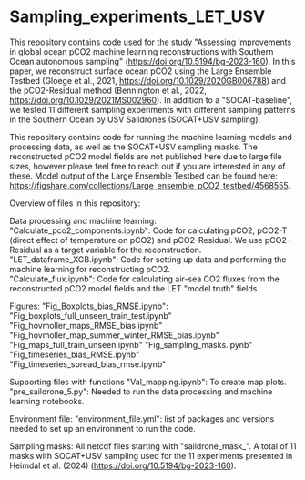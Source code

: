 # Sampling_experiments_LET_USV

This repository contains code used for the study "Assessing improvements in global ocean pCO2 machine learning reconstructions with Southern Ocean autonomous sampling" (https://doi.org/10.5194/bg-2023-160). In this paper, we reconstruct surface ocean pCO2 using the Large Ensemble Testbed (Gloege et al., 2021, https://doi.org/10.1029/2020GB006788) and the pCO2-Residual method (Bennington et al., 2022, https://doi.org/10.1029/2021MS002960). In addition to a "SOCAT-baseline", we tested 11 different sampling experiments with different sampling patterns in the Southern Ocean by USV Saildrones (SOCAT+USV sampling). 

This repository contains code for running the machine learning models and processing data, as well as the SOCAT+USV sampling masks. The reconstructed pCO2 model fields are not published here due to large file sizes, however please feel free to reach out if you are interested in any of these. Model output of the Large Ensemble Testbed can be found here: https://figshare.com/collections/Large_ensemble_pCO2_testbed/4568555.   

Overview of files in this repository:

Data processing and machine learning:
"Calculate_pco2_components.ipynb": Code for calculating pCO2, pCO2-T (direct effect of temperature on pCO2) and pCO2-Residual. We use pCO2-Residual as a target variable for the reconstruction.
"LET_dataframe_XGB.ipynb": Code for setting up data and performing the machine learning for reconstructing pCO2.  
"Calculate_flux.ipynb": Code for calculating air-sea CO2 fluxes from the reconstructed pCO2 model fields and the LET "model truth" fields.

Figures:
"Fig_Boxplots_bias_RMSE.ipynb":
"Fig_boxplots_full_unseen_train_test.ipynb"
"Fig_hovmoller_maps_RMSE_bias.ipynb"
"Fig_hovmoller_map_summer_winter_RMSE_bias.ipynb"
"Fig_maps_full_train_unseen.ipynb"
"Fig_sampling_masks.ipynb" 
"Fig_timeseries_bias_RMSE.ipynb"
"Fig_timeseries_spread_bias_rmse.ipynb"

Supporting files with functions
"Val_mapping.ipynb": To create map plots.
"pre_saildrone_5.py": Needed to run the data processing and machine learning notebooks. 

Environment file:
"environment_file.yml": list of packages and versions needed to set up an environment to run the code.

Sampling masks:
All netcdf files starting with "saildrone_mask_". A total of 11 masks with SOCAT+USV sampling used for the 11 experiments presented in Heimdal et al. (2024) (https://doi.org/10.5194/bg-2023-160). 
